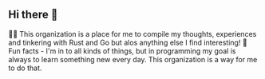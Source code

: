 ## Hi there 👋

🙋‍♀️ This organization is a place for me to compile my thoughts, experiences and tinkering with Rust and Go but alos anything else I find interesting!
🍿 Fun facts - I'm in to all kinds of things, but in programming my goal is always to learn something new every day. This organization is a way for me to do that.

